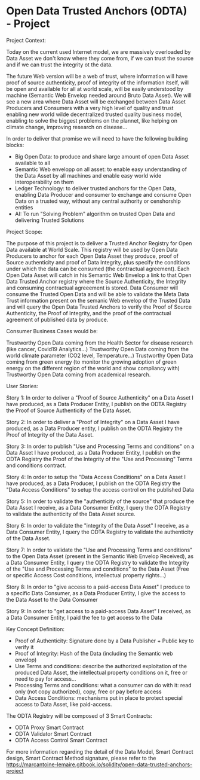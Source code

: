 # Open Data Trusted Anchors (ODTA) - Project

Project Context:

Today on the current used Internet model, we are massively overloaded by Data Asset we don't know where they come from, if we can trust the source and if we can trust the integrity ot the data.

The future Web version will be a web of trust, where information will have proof of source authenticity, proof of integrity of the information itself, will be open and available for all at world scale, will be easily understood by machine (Semantic Web Envelop needed around Bruto Data Asset). We will see a new area where Data Asset will be exchanged between Data Asset Producers and Consumers with a very high level of quality and trust enabling new world wilde decentralized trusted quality business model, enabling to solve the biggest problems on the plannet, like helping on climate change, improving research on disease...

In order to deliver that promise we will need to have the following building blocks:
- Big Open Data: to produce and share large amount of open Data Asset available to all
- Semantic Web envelopp on all asset: to enable easy understanding of the Data Asset by all machines and enable easy world wide interoperability on them
- Ledger Technology: to deliver trusted anchors for the Open Data, enabling Data Producer and consumer to exchange and consume Open Data on a trusted way, without any central authority or censhorship entities
- AI: To run "Solving Problem" algorithm on trusted Open Data and delivering Trusted Solutions

Project Scope:

The purpose of this project is to deliver a Trusted Anchor Registry for Open Data available at World Scale.
This registry will be used by Open Data Producers to anchor for each Open Data Asset they produce, proof of Source authenticity and proof of Data Integrity, plus specify the conditions under which the data can be consumed (the contractual agreement). Each Open Data Asset will catch in his Semantic Web Envelop a link to that Open Data Trusted Anchor registry where the Source Authenticity, the Integrity and consuming contractual agreeement is stored. Data Consumer will consume the Trusted Open Data and will be able to validate the Meta Data Trust information present on the semanic Web envelop of the Trusted Data and will query the Open Data Trusted Anchors to verify the Proof of Source Authenticity, the Proof of Integrity, and the proof of the contractual agreement of published data by produce.


Consumer Business Cases would be:

Trustworthy Open Data coming from the Health Sector for disease research (like cancer, Covid19 Analytics...)
Trustworthy Open Data coming from the world climate parameter (CO2 level, Temperature...)
Trustworthy Open Data coming from green energy (to monitor the growing adoption of green energy on the different region of the world and show compliancy with)
Trustworthy Open Data coming from academical research.

User Stories:

Story 1: In order to deliver a "Proof of Source Authenticity" on a Data Asset I have produced, as a Data Producer Entity, I publish on the ODTA Registry the Proof of Source Authenticity of the Data Asset.

Story 2: In order to deliver a "Proof of Integrity" on a Data Asset I have produced, as a Data Producer entity, I publish on the ODTA Registry the Proof of Integrity of the Data Asset.

Story 3: In order to publish "Use and Processing Terms and conditions" on a Data Asset I have produced, as a Data Producer Entity, I publish on the ODTA Registry the Proof of the Integrity of the "Use and Processing" Terms and conditions contract.

Story 4: In order to setup the "Data Access Conditions" on a Data Asset I have produced, as a Data Producer, I publish on the ODTA Registry the "Data Access Conditions" to setup the access control on the published Data

Story 5: In order to validate the "authenticity of the source" that produce the Data Asset I receive, as a Data Consumer Entity, I query the ODTA Registry to validate the authenticity of the Data Asset source.

Story 6: In order to validate the "integrity of the Data Asset" I receive, as a Data Consumer Entity, I query the ODTA Registry to validate the authenticity of the Data Asset.

Story 7: In order to validate the "Use and Processing Terms and conditions" to the Open Data Asset (present in the Semantic Web Envelop Received), as a Data Consumer Entity, I query the ODTA Registry to validate the Integrity of the "Use and Processing Terms and conditions" to the Data Asset (Free or specific Access Cost conditions, intellectual property rights...)

Story 8: In order to "give access to a paid-access Data Asset" I produce to a specific Data Consumer, as a Data Producer Entity, I give the access to the Data Asset to the Data Consumer

Story 9: In order to "get access to a paid-access Data Asset" I received, as a Data Consumer Entity, I paid the fee to get access to the Data


Key Concept Definition:

- Proof of Authenticity: Signature done by a Data Publisher + Public key to verify it
- Proof of Integrity: Hash of the Data (including the Semantic web envelop)
- Use Terms and conditions: describe the authorized exploitation of the produced Data Asset, the intellectual property conditions on it, free or need to pay for access...
- Processing Terms and conditions: what a consumer can do with it: read only (not copy authorized), copy, free or pay before access
- Data Access Conditions: mechanisms put in place to protect special access to Data Asset, like paid-access.

The ODTA Registry will be composed of 3 Smart Contracts:
- ODTA Proxy Smart Contract
- ODTA Validator Smart Contract
- ODTA Access Control Smart Contract

For more information regarding the detail of the Data Model, Smart Contract design, Smart Contract Method signature, please refer to the https://marcantoine-lemaire.gitbook.io/solidity/open-data-trusted-anchors-project 
